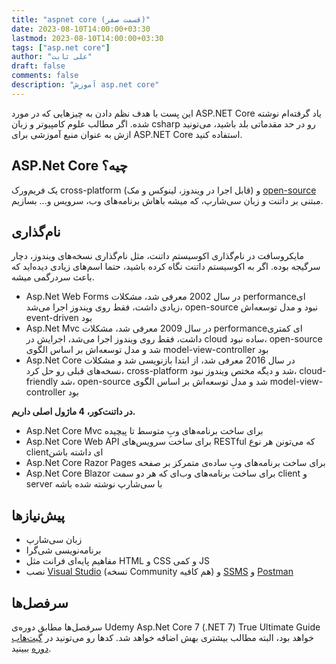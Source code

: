 ```yaml
---
title: "aspnet core (قسمت صفر)"
date: 2023-08-10T14:00:00+03:30
lastmod: 2023-08-10T14:00:00+03:30
tags: ["asp.net core"]
author: "علی ثابت"
draft: false
comments: false
description: "آموزش asp.net core"
---
```

این پست با هدف نظم دادن به چیزهایی که در مورد ASP.NET Core یاد گرفته‌ام نوشته شده. اگر مطالب علوم کامپیوتر و زبان csharp رو در حد مقدماتی بلد باشید، می‌تونید ازش به عنوان منبع آموزشی برای ASP.NET Core استفاده کنید.

ASP.Net Core چیه؟
-----------------

یک فریم‌ورک cross-platform (قابل اجرا در ویندوز، لینوکس و مک) و [open-source](https://github.com/dotnet/aspnetcore) مبتنی بر داتنت و زبان سی‌شارپ، که میشه باهاش برنامه‌های وب، سرویس و... بسازیم.

نام‌گذاری
---------

مایکروسافت در نام‌گذاری اکوسیستم داتنت، مثل نام‌گذاری نسخه‌های ویندوز، دچار سرگیجه بوده. اگر به اکوسیستم داتنت نگاه کرده باشید، حتما اسم‌های زیادی دیده‌اید که باعث سردرگمی میشه.

*   Asp.Net Web Forms در سال 2002 معرفی شد، مشکلات performanceای زیادی داشت، فقط روی ویندوز اجرا می‌شد، open-source نبود و مدل توسعه‌اش event-driven بود
*   Asp.Net Mvc در سال 2009 معرفی شد، مشکلات performanceای کمتری داشت، فقط روی ویندوز اجرا می‌شد، اجرایش در cloud ساده نبود، open-source شد و مدل توسعه‌اش بر اساس الگوی model-view-controller بود
*   Asp.Net Core در سال 2016 معرفی شد، از ابتدا بازنویسی شد و مشکلات نسخه‌های قبلی رو حل کرد، cross-platform شد و دیگه مختص ویندوز نبود، cloud-friendly شد، open-source شد و مدل توسعه‌اش بر اساس الگوی model-view-controller بود

**در داتنت‌کور، 4 ماژول اصلی داریم.**

*   Asp.Net Core Mvc برای ساخت برنامه‌های وبِ متوسط تا پیچیده
*   Asp.Net Core Web API برای ساخت سرویس‌های RESTful که می‌تونن هر نوع clientای داشته باشن
*   Asp.Net Core Razor Pages برای ساخت برنامه‌های وبِ ساده‌ی متمرکز بر صفحه
*   Asp.Net Core Blazor برای ساخت برنامه‌های وب‌ای که هر دو سمت client و server با سی‌شارپ نوشته شده باشه

پیش‌نیازها
----------

*   زبان سی‌شارپ
*   برنامه‌نویسی شی‌گرا
*   مفاهیم پایه‌ای فرانت مثل HTML و CSS و کمی JS
*   نصب [Visual Studio](https://visualstudio.microsoft.com/downloads/) (نسخه Community هم کافیه) و [SSMS](https://learn.microsoft.com/en-us/sql/ssms/download-sql-server-management-studio-ssms) و [Postman](https://www.postman.com/downloads/)

سرفصل‌ها
--------

سرفصل‌ها مطابق دوره‌ی Udemy Asp.Net Core 7 (.NET 7) True Ultimate Guide خواهد بود، البته مطالب بیشتری بهش اضافه خواهد شد. کدها رو می‌تونید در [گیت‌هاب دوره](https://github.com/Harsha-Global/AspNetCore-Harsha) ببینید.